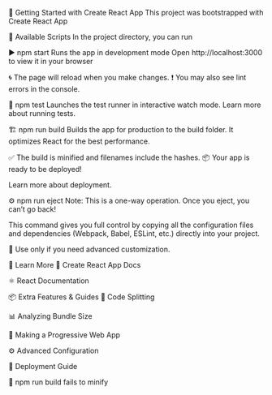 🚀 Getting Started with Create React App
This project was bootstrapped with Create React App

📜 Available Scripts
In the project directory, you can run

▶️ npm start
Runs the app in development mode
Open http://localhost:3000 to view it in your browser

🌀 The page will reload when you make changes.
❗ You may also see lint errors in the console.

🧪 npm test
Launches the test runner in interactive watch mode.
Learn more about running tests.

🏗️ npm run build
Builds the app for production to the build folder.
It optimizes React for the best performance.

✅ The build is minified and filenames include the hashes.
📦 Your app is ready to be deployed!

Learn more about deployment.

⚙️ npm run eject
Note: This is a one-way operation. Once you eject, you can’t go back!

This command gives you full control by copying all the configuration files and dependencies (Webpack, Babel, ESLint, etc.) directly into your project.

🚫 Use only if you need advanced customization.

📘 Learn More
📄 Create React App Docs

⚛️ React Documentation

📦 Extra Features & Guides
🔀 Code Splitting

📊 Analyzing Bundle Size

📱 Making a Progressive Web App

⚙️ Advanced Configuration

🚀 Deployment Guide

🐛 npm run build fails to minify

